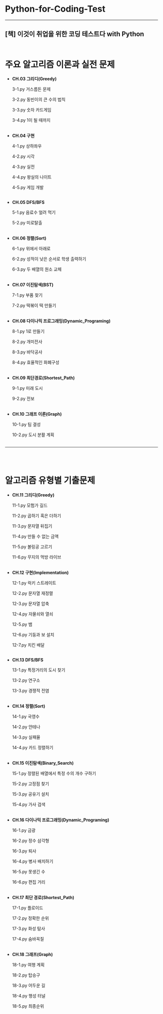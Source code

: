 # Python-for-Coding-Test
------------------------

[책] 이것이 취업을 위한 코딩 테스트다 with Python
</br></br>
---------------------

# 주요 알고리즘 이론과 실전 문제

- **CH.03 그리디(Greedy)**

    3-1.py 거스름돈 문제

    3-2.py 동빈이의 큰 수의 법칙

    3-3.py 숫자 카드게임

    3-4.py 1이 될 때까지
</br></br>

- **CH.04 구현**

    4-1.py 상하좌우

    4-2.py 시각
    
    4-3.py 실전
    
    4-4.py 왕실의 나이트
    
    4-5.py 게임 개발
</br></br>

- **CH.05 DFS/BFS**

    5-1.py 음료수 얼려 먹기

    5-2.py 미로탈출
</br></br>

- **CH.06 정렬(Sort)**

    6-1.py 위에서 아래로

    6-2.py 성적이 낮은 순서로 학생 출력하기

    6-3.py 두 배열의 원소 교체
</br></br>

- **CH.07 이진탐색(BST)**

    7-1.py 부품 찾기

    7-2.py 떡볶이 떡 만들기
</br></br>

- **CH.08 다이나믹 프로그래밍(Dynamic_Programing)**

    8-1.py 1로 만들기

    8-2.py 개미전사

    8-3.py 바닥공사

    8-4.py 효율적인 화폐구성
</br></br>

- **CH.09 최단경로(Shortest_Path)**

    9-1.py 미래 도시

    9-2.py 전보
</br></br>

- **CH.10 그래프 이론(Graph)**

    10-1.py 팀 결성

    10-2.py 도시 분활 계획
</br></br>

-------------------------------------
</br></br>

# 알고리즘 유형별 기출문제

- **CH.11 그리디(Greedy)**

    11-1.py 모험가 길드

    11-2.py 곱하기 혹은 더하기

    11-3.py 문자열 뒤집기

    11-4.py 만들 수 없는 금액

    11-5.py 볼링공 고르기

    11-6.py 무지의 먹방 라이브
</br></br>

- **CH.12 구현(Implementation)**

    12-1.py 럭키 스트레이트

    12-2.py 문자열 재정렬

    12-3.py 문자열 압축

    12-4.py 자물쇠와 열쇠

    12-5.py 뱀

    12-6.py 기둥과 보 설치

    12-7.py 치킨 배달
</br></br>

- **CH.13 DFS/BFS**

    13-1.py 특정거리의 도시 찾기

    13-2.py 연구소

    13-3.py 경쟁적 전염
</br></br>

- **CH.14 정렬(Sort)**

    14-1.py 국영수

    14-2.py 안테나

    14-3.py 실패율

    14-4.py 카드 정렬하기
</br></br>

- **CH.15 이진탐색(Binary_Search)**

    15-1.py 정렬된 배열에서 특정 수의 개수 구하기

    15-2.py 고정점 찾기

    15-3.py 공유기 설치

    15-4.py 가사 검색
</br></br>

- **CH.16 다이나믹 프로그래밍(Dynamic_Programing)**

    16-1.py 금광

    16-2.py 정수 삼각형

    16-3.py 퇴사

    16-4.py 병사 배치하기

    16-5.py 못생긴 수

    16-6.py 편집 거리
</br></br>

- **CH.17 최단 경로(Shortest_Path)**

    17-1.py 플로이드

    17-2.py 정확한 순위

    17-3.py 화성 탐사

    17-4.py 숨바꼭질
</br></br>

- **CH.18 그래프(Graph)**

    18-1.py 여행 계획
    
    18-2.py 탑승구

    18-3.py 어두운 길

    18-4.py 행성 터널

    18-5.py 최종순위
</br></br>